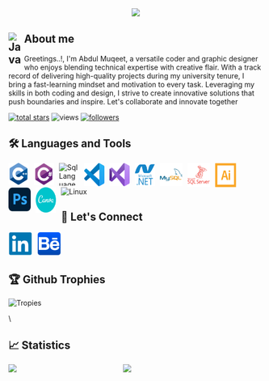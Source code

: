 <br>
<br>
<p align="center" style="margin-bottom: 0;">
  <!-- Typing SVG by DenverCoder1 - https://github.com/DenverCoder1/readme-typing-svg -->
  <a href="https://github.com/DenverCoder1/readme-typing-svg">
  <img src="https://readme-typing-svg.demolab.com?font=Great+Vibes&size=44&pause=1000&color=FF8911&center=true&random=false&width=1000&height=74&lines=Welcome+to+my+Github+Profile+!+👋;Don't+Forget+to+Follow+🙂" />
  </a>
</p>

<p>
<h2><img align="left" alt="Java" width="26px" style="padding-right: 5px;" src="https://github.com/MuqeetSuhail/MuqeetSuhail/assets/128026033/f5f43be4-7a64-4171-8ea2-cfc583c41a24" />
About me </h2>
Greetings..!, I'm Abdul Muqeet, a versatile coder and graphic designer who enjoys blending technical expertise with creative flair. With a track record of delivering high-quality projects during my university tenure, I bring a fast-learning mindset and motivation to every task. Leveraging my skills in both coding and design, I strive to create innovative solutions that push boundaries and inspire. Let's collaborate and innovate together
</p>

<p align="left">
  <a href="https://github.com/MuqeetSuhail?tab=repositories&sort=stargazers">
  <img alt="total stars" title="Total stars on GitHub" src="https://custom-icon-badges.demolab.com/github/stars/MuqeetSuhail?color=55960c&style=for-the-badge&labelColor=488207&logo=star"/></a>
<img alt="views" title="GitHub profile views" src="https://custom-icon-badges.demolab.com/github/watchers/DenverCoder1/custom-icon-badges?color=236ad3&labelColor=1155ba&style=for-the-badge&logo=eye&logoColor=white"/>
 <a href="https://github.com/MuqeetSuhail?tab=followers">
<img alt="followers" title="Follow me on Github" src="https://custom-icon-badges.demolab.com/github/followers/MuqeetSuhail?color=236ad3&labelColor=1155ba&style=for-the-badge&logo=person-add&label=Follow&logoColor=white"/></a>
</p>


  <h2> 🛠️ Languages and Tools </h2>
  <p align="left">
  <img align="left" alt="C++" height="43" width="40" style="padding-right:10px;" src="https://raw.githubusercontent.com/devicons/devicon/master/icons/cplusplus/cplusplus-original.svg" alt="cplusplus"/>
  <img align="left" alt="C#" height="44" width="40" style="padding-right:10px;" src="https://raw.githubusercontent.com/devicons/devicon/master/icons/csharp/csharp-original.svg" alt="csharp"/>
  <img align="left" alt="SqlLanguage" height="45" width="40" style="padding-right:10px;" src="https://db.cs.uni-tuebingen.de/teaching/ws2223/sql-is-a-programming-language/logo.svg" alt="sqllang"/>
  <img align="left" alt="Vscode" height="46" width="40" style="padding-right:10px;" src="https://github.com/devicons/devicon/blob/v2.16.0/icons/vscode/vscode-original.svg" alt="vscode"/>
  <img align="left" alt="VisualStudio" height="46.5" width="40" style="padding-right:10px;" src="https://github.com/devicons/devicon/blob/v2.16.0/icons/visualstudio/visualstudio-original.svg" alt="visualstudio"/>
  <img align="left" alt="Microsoft.netFramerwork" height="46" width="40" style="padding-right:10px;" src="https://github.com/devicons/devicon/blob/v2.16.0/icons/dot-net/dot-net-plain-wordmark.svg" alt=".net"/>
  <img align="left" alt="Mysql" height="46" width="45" style="padding-right:10px;" src="https://github.com/devicons/devicon/blob/v2.16.0/icons/mysql/mysql-original-wordmark.svg" alt="mysql"/>
  <img align="left" alt="MicrosoftSqlSever" height="47" width="44" style="padding-right:10px;" src="https://github.com/devicons/devicon/blob/v2.16.0/icons/microsoftsqlserver/microsoftsqlserver-plain-wordmark.svg" alt="SqlServer"/>
  <img align="left" alt="Illustrator" height="48" width="42" style="padding-right:10px;" src="https://github.com/devicons/devicon/blob/v2.16.0/icons/illustrator/illustrator-line.svg" alt="ai"/>
  <img align="left" alt="Photoshop" height="48" width="44" style="padding-right:10px;" src="https://github.com/devicons/devicon/blob/v2.16.0/icons/photoshop/photoshop-original.svg" alt="ps"/>
  <img align="left" alt="Canva" height="50" width="40" style="padding-right:10px;" src="https://github.com/devicons/devicon/blob/v2.16.0/icons/canva/canva-original.svg" alt="canva"/>
  <img alt="Linux" height="49" width="40" style="padding-right:10px;" src="https://cdn.jsdelivr.net/gh/devicons/devicon/icons/linux/linux-original.svg" alt="linux"/>
</p>


<p>
<h2> 🤝 Let's Connect </h2>
<a href="https://www.linkedin.com/in/innovativeabdulmuqeet/"><img align="left" alt="Linkedin" width="47px" style="padding-right:10px;" src="https://github.com/devicons/devicon/blob/v2.16.0/icons/linkedin/linkedin-original.svg" alt="linkedin"/></a>
<a href="https://www.behance.net/muqeetsuhail"> <img alt="Behance" width="47px" style="padding-right:10px;" src="https://github.com/devicons/devicon/blob/v2.16.0/icons/behance/behance-original.svg" alt="behance"/></a>
</p>

<p>
<h2> 🏆 Github Trophies </h2> 
<img alt="Tropies" src="https://github-profile-trophy.vercel.app/?username=MuqeetSuhail&theme=radical&no-frame=false"/>
</p>

<p>
\
<h2>📈 Statistics</h2>
<img align="left" width="45%" src="https://github-readme-stats.vercel.app/api?username=MuqeetSuhail&show_icons=true&theme=tokyonight" />
<img align="left" width="45%" src="https://github-readme-stats.vercel.app/api/top-langs/?username=MuqeetSuhail&layout=compact" />
</p>
